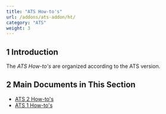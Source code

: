 ```yaml
---
title: "ATS How-to's"
url: /addons/ats-addon/ht/
category: "ATS"
weight: 3
---
```


## 1 Introduction

The *ATS How-to's* are organized according to the ATS version.

## 2 Main Documents in This Section

* [ATS 2 How-to's](/addons/ats-addon/ht-two/)
* [ATS 1 How-to's](/addons/ats-addon/ht-one/)
